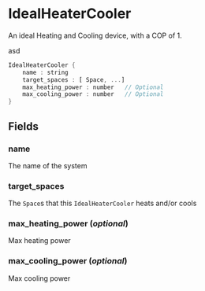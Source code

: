 # IdealHeaterCooler

  An ideal Heating and Cooling device, with a COP of 1.
  
  asd


```rs
IdealHeaterCooler {
	name : string
	target_spaces : [ Space, ...] 
	max_heating_power : number   // Optional
	max_cooling_power : number   // Optional
}
```

## Fields



### name

  The name of the system




### target_spaces

  The `Space`s that this `IdealHeaterCooler` heats and/or
  cools




### max_heating_power  (*optional*)

  Max heating power




### max_cooling_power  (*optional*)

  Max cooling power




